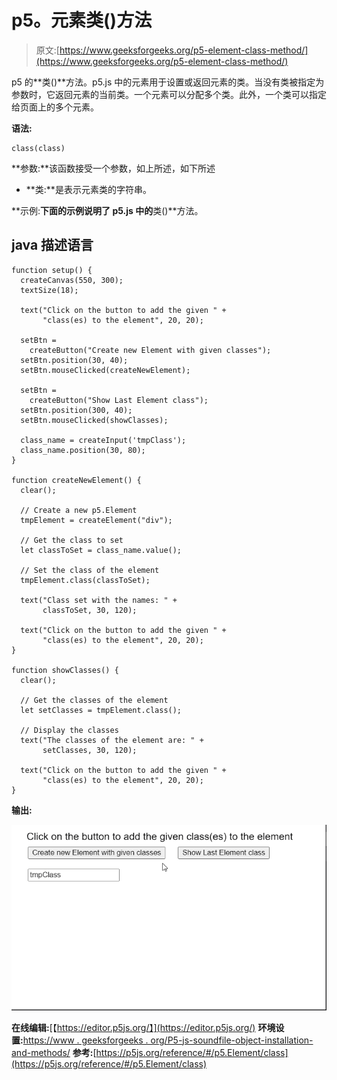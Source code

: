 # p5。元素类()方法

> 原文:[https://www.geeksforgeeks.org/p5-element-class-method/](https://www.geeksforgeeks.org/p5-element-class-method/)

p5 的**类()**方法。p5.js 中的元素用于设置或返回元素的类。当没有类被指定为参数时，它返回元素的当前类。一个元素可以分配多个类。此外，一个类可以指定给页面上的多个元素。

**语法:**

```
class(class)

```

**参数:**该函数接受一个参数，如上所述，如下所述

*   **类:**是表示元素类的字符串。

**示例:**下面的示例说明了 p5.js 中的**类()**方法。

## java 描述语言

```
function setup() {
  createCanvas(550, 300);
  textSize(18);

  text("Click on the button to add the given " +
       "class(es) to the element", 20, 20);

  setBtn = 
    createButton("Create new Element with given classes");
  setBtn.position(30, 40);
  setBtn.mouseClicked(createNewElement);

  setBtn = 
    createButton("Show Last Element class");
  setBtn.position(300, 40);
  setBtn.mouseClicked(showClasses);

  class_name = createInput('tmpClass');
  class_name.position(30, 80);
}

function createNewElement() {
  clear();

  // Create a new p5.Element
  tmpElement = createElement("div");

  // Get the class to set
  let classToSet = class_name.value();

  // Set the class of the element
  tmpElement.class(classToSet);

  text("Class set with the names: " +
       classToSet, 30, 120);

  text("Click on the button to add the given " +
       "class(es) to the element", 20, 20);
}

function showClasses() {
  clear();

  // Get the classes of the element
  let setClasses = tmpElement.class();

  // Display the classes
  text("The classes of the element are: " +
       setClasses, 30, 120);

  text("Click on the button to add the given " +
       "class(es) to the element", 20, 20);
}
```

**输出:**

![](img/6c7f426825f2744447b14621e2bfa33f.png)

**在线编辑:**[【https://editor.p5js.org/】](https://editor.p5js.org/)
**环境设置:**[https://www . geeksforgeeks . org/P5-js-soundfile-object-installation-and-methods/](https://www.geeksforgeeks.org/p5-js-soundfile-object-installation-and-methods/)
**参考:**[https://p5js.org/reference/#/p5.Element/class](https://p5js.org/reference/#/p5.Element/class)